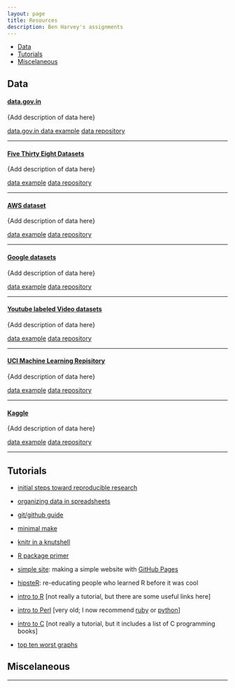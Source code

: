 ```yaml
---
layout: page
title: Resources
description: Ben Harvey's assignments
---
```


<div class="navbar">
    <div class="navbar-inner">
        <ul class="nav">
            <li><a href="#Data">Data</a></li>
            <li><a href="#Tutorials">Tutorials</a></li>
            <li><a href="#Miscelaneous">Miscelaneous</a></li>
        </ul>
    </div>
</div>


## <a name="Data"></a>Data
#### <a name="Government Open Data"></a>[data.gov.in](https://data.gov.in/)
{Add description of data here}

[data.gov.in data example](http://groups.google.com/group/Rqtl-disc)
[data repository](http://groups.google.com/group/Rqtl-disc)

---

#### <a name="qtl"></a>[Five Thirty Eight Datasets](https://github.com/fivethirtyeight/data)
{Add description of data here}

[data example](http://groups.google.com/group/Rqtl-disc)
[data repository](http://groups.google.com/group/Rqtl-disc)

---

#### <a name="qtl"></a>[AWS dataset](https://aws.amazon.com/datasets/)
{Add description of data here}

[data example](http://groups.google.com/group/Rqtl-disc)
[data repository](http://groups.google.com/group/Rqtl-disc)

---

#### <a name="qtl"></a>[Google datasets](https://cloud.google.com/bigquery/public-data/)
{Add description of data here}

[data example](http://groups.google.com/group/Rqtl-disc)
[data repository](http://groups.google.com/group/Rqtl-disc)

---

#### <a name="qtl"></a>[Youtube labeled Video datasets](https://research.google.com/youtube8m/)
{Add description of data here}

[data example](http://groups.google.com/group/Rqtl-disc)
[data repository](http://groups.google.com/group/Rqtl-disc)

---

#### <a name="qtl"></a>[UCI Machine Learning Repisitory](https://archive.ics.uci.edu/ml/datasets.html)
{Add description of data here}

[data example](http://groups.google.com/group/Rqtl-disc)
[data repository](http://groups.google.com/group/Rqtl-disc)

---

#### <a name="qtl"></a>[Kaggle](https://www.kaggle.com/datasets)
{Add description of data here}

[data example](http://groups.google.com/group/Rqtl-disc)
[data repository](http://groups.google.com/group/Rqtl-disc)

---

## <a name="Tutorials"></a>Tutorials
- [initial steps toward reproducible research](http://kbroman.org/steps2rr)
- [organizing data in spreadsheets](http://kbroman.org/dataorg)
- [git/github guide](http://kbroman.org/github_tutorial)
- [minimal make](http://kbroman.org/minimal_make)
- [knitr in a knutshell](http://kbroman.org/knitr_knutshell)
- [R package primer](http://kbroman.org/pkg_primer)
- [simple site](http://kbroman.org/simple_site): making a simple
  website with [GitHub Pages](http://pages.github.com)
- [hipsteR](http://kbroman.org/hipsteR/): re-educating people who learned R before it was cool


- [intro to R](http://www.biostat.wisc.edu/~kbroman/Rintro)
  \[not really a tutorial, but there are some useful links here\]
- [intro to Perl](http://www.biostat.wisc.edu/~kbroman/perlintro)
  \[very old; I now recommend [ruby](https://www.ruby-lang.org/en/) or [python](https://www.python.org/)\]
- [intro to C](http://www.biostat.wisc.edu/~kbroman/Cintro)
  \[not really a tutorial, but it includes a list of C programming books\]
- [top ten worst graphs](https://www.biostat.wisc.edu/~kbroman/topten_worstgraphs/)


## <a name="Miscelaneous"></a>Miscelaneous
---

